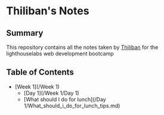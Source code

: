 # Thiliban's Notes
## Summary
This repository contains all the notes taken by [Thiliban](https://github.com/thiliban) for the lighthouselabs web development bootcamp
## Table of Contents
* [Week 1](/Week 1)
    * [Day 1](/Week 1/Day 1)
    * [What should I do for lunch](/Day 1/What_should_i_do_for_lunch_tips.md)

